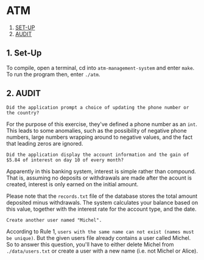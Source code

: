 # ATM

1. [SET-UP](#1-set-up)
2. [AUDIT](#1-audit)

## 1. Set-Up

To compile, open a terminal, cd into `atm-management-system` and enter `make`. To run the program then, enter `./atm`.

## 2. AUDIT

`Did the application prompt a choice of updating the phone number or the country?`

For the purpose of this exercise, they've defined a phone number as an `int`. This leads to some anomalies, such as the possibility of negative phone numbers, large numbers wrapping around to negative values, and the fact that leading zeros are ignored.

`Did the application display the account information and the gain of $5.84 of interest on day 10 of every month?`

Apparently in this banking system, interest is simple rather than compound. That is, assuming no deposits or withdrawals are made after the acount is created, interest is only earned on the initial amount.

Please note that the `records.txt` file of the database stores the total amount deposited minus withdrawals. The system calculates your balance based on this value, together with the interest rate for the account type, and the date.

`Create another user named "Michel".`

According to Rule 1, `users with the same name can not exist (names must be unique)`. But the given users file already contains a user called Michel. So to answer this question, you'll have to either delete Michel from `./data/users.txt` or create a user with a new name (i.e. not Michel or Alice).
